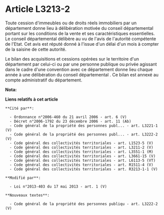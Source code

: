 # Article L3213-2

Toute cession d'immeubles ou de droits réels immobiliers par un département donne lieu à délibération motivée du conseil
départemental  portant sur les conditions de la vente et ses caractéristiques essentielles. Le conseil départemental
délibère au vu de l'avis de l'autorité compétente de l'Etat. Cet avis est réputé donné à l'issue d'un délai d'un mois à
compter de la saisine de cette autorité. 

Le bilan des acquisitions et cessions opérées sur le territoire d'un département par celui-ci ou par une personne publique ou
privée agissant dans le cadre d'une convention avec ce département donne lieu chaque année à une délibération du conseil
départemental . Ce bilan est annexé au compte administratif du département.

**Nota:**



**Liens relatifs à cet article**

	**Cité par**:

	  - Ordonnance n°2006-460 du 21 avril 2006 - art. 6 (V)
	  - Décret n°2006-1792 du 23 décembre 2006 - art. 11 (Ab)
	  - Code général de la propriété des personnes publ... - art. L3221-1 (V)
	  - Code général de la propriété des personnes publ... - art. L3222-2 (V)
	  - Code général des collectivités territoriales - art. L1523-5 (V)
	  - Code général des collectivités territoriales - art. L3211-2 (V)
	  - Code général des collectivités territoriales - art. L3551-1 (M)
	  - Code général des collectivités territoriales - art. L3661-15 (V)
	  - Code général des collectivités territoriales - art. L6113-5 (VT)
	  - Code général des collectivités territoriales - art. R1511-4 (V)
	  - Code général des collectivités territoriales - art. R3213-1-1 (V)

	**Modifié par**:

	  - Loi n°2013-403 du 17 mai 2013 - art. 1 (V)

	**Nouveaux textes**:

	  - Code général de la propriété des personnes publiqu - art. L3222-2 (V)
